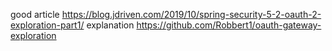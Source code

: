 good article https://blog.jdriven.com/2019/10/spring-security-5-2-oauth-2-exploration-part1/
explanation https://github.com/Robbert1/oauth-gateway-exploration